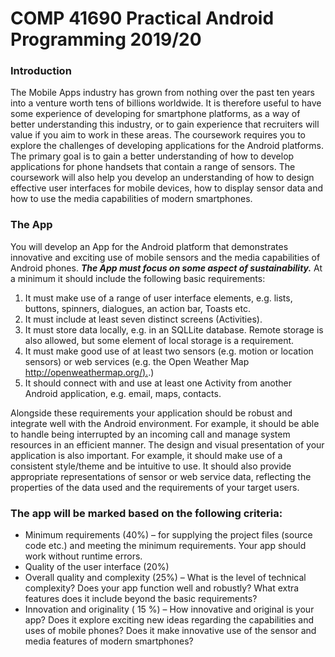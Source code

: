 # COMP 41690 Practical Android Programming 2019/20

### Introduction

The Mobile Apps industry has grown from nothing over the past ten years into a venture worth tens of billions worldwide. It is therefore useful to have some experience of developing for smartphone platforms, as a way of better understanding this industry, or to gain experience that recruiters will value if you aim to work in these areas. The coursework requires you to explore the challenges of developing applications for the Android platforms. The primary goal is to gain a better understanding of how to develop applications for phone handsets that contain a range of sensors. The coursework will also help you develop an understanding of how to design effective user interfaces for mobile devices, how to display sensor data  and how to use the media capabilities of modern smartphones.


### The App

You will develop an App for the Android platform that demonstrates innovative and exciting use of mobile sensors and the media capabilities of Android phones. **_The App must focus on some aspect of sustainability._** At a minimum it should include the following basic requirements:

1. It must make use of a range of user interface elements, e.g. lists, buttons, spinners, dialogues, an
    action bar, Toasts etc.
2. It must include at least seven distinct screens (Activities).
3. It must store data locally, e.g. in an SQLLite database. Remote storage is also allowed, but some
    element of local storage is a requirement.
4. It must make good use of at least two sensors (e.g. motion or location sensors) or web services
    (e.g. the Open Weather Map [http://openweathermap.org/).](http://openweathermap.org/).)
5. It should connect with and use at least one Activity from another Android application, e.g. email,
    maps, contacts.

Alongside these requirements your application should be robust and integrate well with the Android environment. For example, it should be able to handle being interrupted by an incoming call and manage system resources in an efficient manner. The design and visual presentation of your application is also important. For example, it should make use of a consistent style/theme and be intuitive to use. It should also provide appropriate representations of sensor or web service data, reflecting the properties of the data used and the requirements of your target users.


### The app will be marked based on the following criteria:

- Minimum requirements (40%) – for supplying the project files (source code etc.) and meeting the minimum requirements. Your app should work without runtime errors.
- Quality of the user interface (20%)
- Overall quality and complexity (25%) – What is the level of technical complexity? Does your app function well and robustly? What extra features does it include beyond the basic requirements?
- Innovation and originality ( 15 %) – How innovative and original is your app? Does it explore exciting new ideas regarding the capabilities and uses of mobile phones? Does it make innovative use of the sensor and media features of modern smartphones?
